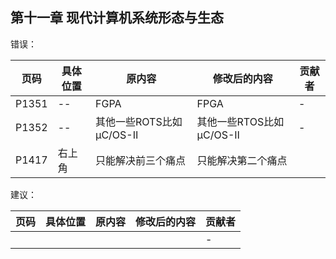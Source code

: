## 第十一章 现代计算机系统形态与生态

错误：

页码 | 具体位置 | 原内容 | 修改后的内容| 贡献者 
------------ | ------------- | ------------ | ------------ | ------------ 
P1351 | --       | FGPA                    | FPGA | - 
P1352 | --       | 其他一些ROTS比如μC/OS-Ⅱ | 其他一些RTOS比如μC/OS-Ⅱ | - 
P1417 |右上角|只能解决前三个痛点|只能解决第二个痛点|

建议：

| 页码 | 具体位置               | 原内容 | 修改后的内容 | 贡献者 |
| ---- | ---------------------- | ------ | ------------ | ------ |
|    |  | |  | -      |

